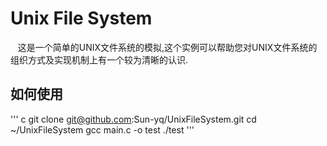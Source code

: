 # Unix File System


   &nbsp;&nbsp;&nbsp;这是一个简单的UNIX文件系统的模拟,这个实例可以帮助您对UNIX文件系统的组织方式及实现机制上有一个较为清晰的认识.

## 如何使用
   ''' c
   		git clone git@github.com:Sun-yq/UnixFileSystem.git
   		cd ~/UnixFileSystem
   		gcc main.c -o test
   		./test
   '''


